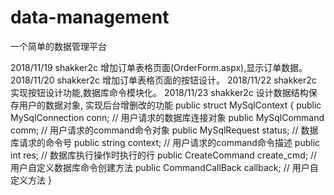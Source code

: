 # data-management
一个简单的数据管理平台

2018/11/19 shakker2c 增加订单表格页面(OrderForm.aspx),显示订单数据。
2018/11/20 shakker2c 增加订单表格页面的按钮设计。
2018/11/22 shakker2c 实现按钮设计功能,数据库命令模块化。
2018/11/23 shakker2c 设计数据结构保存用户的数据对象, 实现后台增删改的功能
                     public struct MySqlContext {
                        public MySqlConnection conn;               // 用户请求的数据库连接对象
                        public MySqlCommand comm;                  // 用户请求的command命令对象
                        public MySqlRequest status;                // 数据库请求的命令号
                        public string context;                     // 用户请求的command命令描述
                        public int res;                            // 数据库执行操作时执行的行
                        public CreateCommand create_cmd;           // 用户自定义数据库命令创建方法
                        public CommandCallBack callback;           // 用户自定义方法
                     }